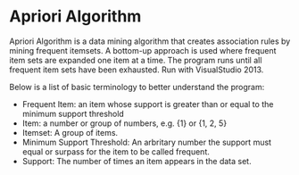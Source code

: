 # Apriori Algorithm

Apriori Algorithm is a data mining algorithm that creates association rules by mining frequent itemsets. A bottom-up approach
is used where frequent item sets are expanded one item at a time. The program runs until all frequent item sets have been exhausted. Run with VisualStudio 2013.

Below is a list of basic terminology to better understand the program:
- Frequent Item: an item whose support is greater than or equal to the minimum support threshold
- Item: a number or group of numbers, e.g. {1} or {1, 2, 5}
- Itemset: A group of items.
- Minimum Support Threshold: An arbritary number the support must equal or surpass for the item to be called frequent.
- Support: The number of times an item appears in the data set.
